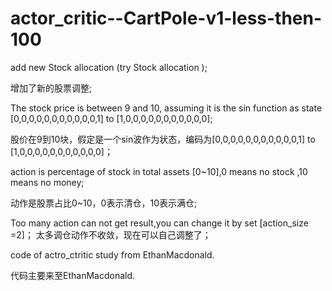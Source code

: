 # actor_critic--CartPole-v1-less-then-100
add new Stock allocation (try Stock allocation );

增加了新的股票调整;

The stock price is between 9 and 10, assuming it is the sin function as state [0,0,0,0,0,0,0,0,0,0,0,1] to [1,0,0,0,0,0,0,0,0,0,0,0];

股价在9到10块，假定是一个sin波作为状态，编码为[0,0,0,0,0,0,0,0,0,0,0,1] to [1,0,0,0,0,0,0,0,0,0,0,0]；

action  is  percentage of  stock in  total assets [0~10],0 means no stock ,10 means no money;

动作是股票占比0~10，0表示清仓，10表示满仓;

Too many action can not get result,you can change it by set [action_size =2]；
太多调仓动作不收敛，现在可以自己调整了；

code of actro_ctritic study from EthanMacdonald.

代码主要来至EthanMacdonald.

